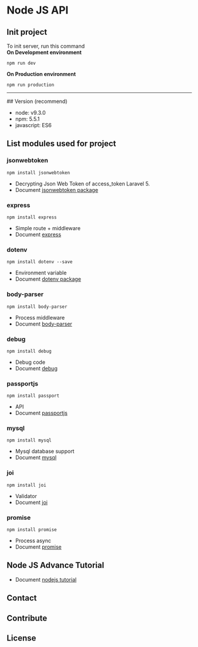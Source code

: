 # Node JS API

## Init project
To init server, run this command <br>
**On Development environment**

    npm run dev
**On Production environment**

    npm run production
    
<hr>
## Version (recommend)

- node: v9.3.0
- npm: 5.5.1
- javascript: ES6
## List modules used for project

### jsonwebtoken
    npm install jsonwebtoken
- Decrypting Json Web Token of access_token Laravel 5.
- Document [jsonwebtoken package](https://www.npmjs.com/package/jsonwebtoken)
### express 
    npm install express
- Simple route + middleware
- Document [express](https://www.npmjs.com/package/express)
### dotenv
    npm install dotenv --save
- Environment variable
- Document [dotenv package](https://www.npmjs.com/package/dotenv)
### body-parser
    npm install body-parser
- Process middleware
- Document [body-parser](https://www.npmjs.com/package/body-parser)
### debug
    npm install debug
- Debug code
- Document [debug](https://www.npmjs.com/package/debug)
### passportjs
    npm install passport
- API
- Document [passportjs](http://www.passportjs.org/docs/downloads/html/)
### mysql
    npm install mysql
- Mysql database support
- Document [mysql](https://www.npmjs.com/package/mysql)
### joi
    npm install joi
- Validator
- Document [joi](https://www.npmjs.com/package/joi)

### promise
    npm install promise
- Process async
- Document [promise](https://www.npmjs.com/package/promise)
## Node JS Advance Tutorial

- Document [nodejs tutorial](https://blog.risingstack.com/node-hero-node-js-project-structure-tutorial/)

## Contact

## Contribute

## License
